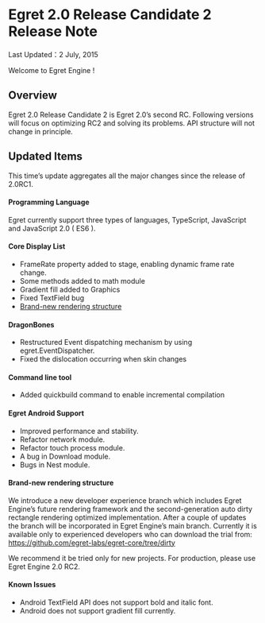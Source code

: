 Egret 2.0 Release Candidate 2 Release Note
===============================


Last Updated：2 July, 2015

Welcome to Egret Engine !


## Overview

Egret 2.0 Release Candidate 2 is Egret 2.0’s second RC. Following versions will focus on optimizing RC2 and solving its problems. API structure will not change in principle.

## Updated Items

This time’s update aggregates all the major changes since the release of 2.0RC1.


#### Programming Language

Egret currently support three types of languages, TypeScript, JavaScript and JavaScript 2.0 ( ES6 ).

#### Core Display List

* FrameRate property added to stage, enabling dynamic frame rate change.
* Some methods added to math module
* Gradient fill added to Graphics
* Fixed TextField bug
* [Brand-new rendering structure](#newEngine)


#### DragonBones

* Restructured Event dispatching mechanism by using egret.EventDispatcher.
* Fixed the dislocation occurring when skin changes

#### Command line tool

* Added quickbuild command to enable incremental compilation

#### Egret Android Support

* Improved performance and stability.
* Refactor network module.
* Refactor touch process module.
* A bug in Download module.
* Bugs in Nest module.

<a name="newEngine"></a>
#### Brand-new rendering structure
We introduce a new developer experience branch which includes Egret Engine’s future rendering framework and the second-generation auto dirty rectangle rendering optimized implementation. After a couple of updates the branch will be incorporated in Egret Engine’s main branch. Currently it is available only to experienced developers who can download the trial from:
https://github.com/egret-labs/egret-core/tree/dirty

We recommend it be tried only for new projects. For production, please use Egret Engine 2.0 RC2.


#### Known Issues

* Android TextField API does not support bold and italic font.
* Android does not support gradient fill currently.

